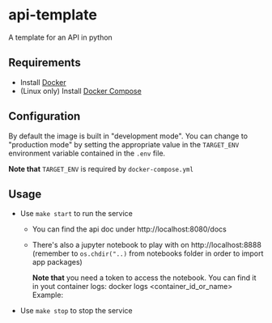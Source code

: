 # api-template
A template for an API in python

## Requirements
- Install [Docker](https://docs.docker.com/get-docker/)
- (Linux only) Install [Docker Compose](https://docs.docker.com/compose/install/)

## Configuration
By default the image is built in "development mode". You can change to "production mode" by setting the appropriate value in the `TARGET_ENV` environment variable contained in the `.env` file.

**Note that** `TARGET_ENV` is required by `docker-compose.yml`

## Usage
* Use `make start` to run the service
    * You can find the api doc under http://localhost:8080/docs
    * There's also a jupyter notebook to play with on http://localhost:8888 (remember to `os.chdir("..)` from notebooks folder in order to import app packages)
      
      **Note that** you need a token to access the notebook. You can find it in yout container logs:
          docker logs <container_id_or_name>
      Example:
      

* Use `make stop` to stop the service
